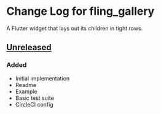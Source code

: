# Change Log for fling\_gallery
A Flutter widget that lays out its children in tight rows.

## [Unreleased]
### Added
- Initial implementation
- Readme
- Example
- Basic test suite
- CircleCI config

[Unreleased]: https://bitbucket.org/mongoose13/fling-gallery/commits/
[0.0.1]: https://bitbucket.org/mongoose13/fling-gallery/commits/tag/v0.0.1
